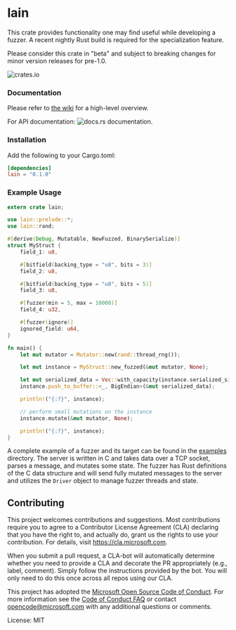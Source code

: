 # lain

This crate provides functionality one may find useful while developing a fuzzer. A recent
nightly Rust build is required for the specialization feature.

Please consider this crate in "beta" and subject to breaking changes for minor version releases for pre-1.0.

![crates.io](https://img.shields.io/crates/v/lain.svg)

### Documentation

Please refer to [the wiki](https://github.com/microsoft/lain/wiki) for a high-level overview.

For API documentation: ![docs.rs documentation](https://docs.rs/lain/badge.svg).

### Installation

Add the following to your Cargo.toml:

```toml
[dependencies]
lain = "0.1.0"
```

### Example Usage

```rust
extern crate lain;

use lain::prelude::*;
use lain::rand;

#[derive(Debug, Mutatable, NewFuzzed, BinarySerialize)]
struct MyStruct {
    field_1: u8,

    #[bitfield(backing_type = "u8", bits = 3)]
    field_2: u8,

    #[bitfield(backing_type = "u8", bits = 5)]
    field_3: u8,

    #[fuzzer(min = 5, max = 10000)]
    field_4: u32,

    #[fuzzer(ignore)]
    ignored_field: u64,
}

fn main() {
    let mut mutator = Mutator::new(rand::thread_rng());

    let mut instance = MyStruct::new_fuzzed(&mut mutator, None);

    let mut serialized_data = Vec::with_capacity(instance.serialized_size());
    instance.push_to_buffer::<_, BigEndian>(&mut serialized_data);

    println!("{:?}", instance);

    // perform small mutations on the instance
    instance.mutate(&mut mutator, None);

    println!("{:?}", instance);
}
```

A complete example of a fuzzer and its target can be found in the [examples](examples/)
directory. The server is written in C and takes data over a TCP socket, parses a message, and
mutates some state. The fuzzer has Rust definitions of the C data structure and will send fully
mutated messages to the server and utilizes the `Driver` object to manage fuzzer threads and
state.

## Contributing

This project welcomes contributions and suggestions.  Most contributions require you to agree to
a Contributor License Agreement (CLA) declaring that you have the right to, and actually do,
grant us the rights to use your contribution. For details, visit https://cla.microsoft.com.

When you submit a pull request, a CLA-bot will automatically determine whether you need to
provide a CLA and decorate the PR appropriately (e.g., label, comment). Simply follow the
instructions provided by the bot. You will only need to do this once across all repos using our
CLA.

This project has adopted the [Microsoft Open Source Code of
Conduct](https://opensource.microsoft.com/codeofconduct/). For more information see the [Code of
Conduct FAQ](https://opensource.microsoft.com/codeofconduct/faq/) or contact
[opencode@microsoft.com](mailto:opencode@microsoft.com) with any additional questions or
comments.

License: MIT
